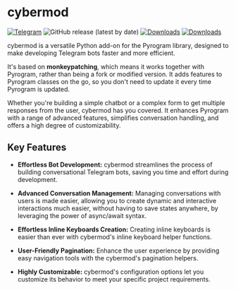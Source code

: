 # cybermod

[![Telegram](https://img.shields.io/badge/Telegram-2CA5E0?style=flat&logo=telegram&logoColor=white)](https://t.me/cybermodchat)
![GitHub release (latest by date)](https://img.shields.io/github/v/release/usernein/cybermod)
[![Downloads](https://static.pepy.tech/badge/cybermod)](https://pepy.tech/project/cybermod)
[![Downloads](https://static.pepy.tech/badge/cybermod/month)](https://pepy.tech/project/cybermod)

cybermod is a versatile Python add-on for the Pyrogram library, designed to make developing Telegram bots faster and more
efficient.

It's based on **monkeypatching**, which means it works together with Pyrogram, rather than being a fork or modified
version. It
adds features to Pyrogram classes on the go, so you don't need to update it every time Pyrogram is updated.

Whether you're building a simple chatbot or a complex form to get multiple responses from the user, cybermod has you
covered. It enhances Pyrogram with a range
of advanced features, simplifies conversation handling, and offers a high degree of customizability.

## Key Features

- **Effortless Bot Development:** cybermod streamlines the process of building conversational Telegram bots, saving you
  time and effort
  during development.

- **Advanced Conversation Management:** Managing conversations with users is made easier, allowing you to create dynamic
  and interactive interactions much easier, without having to save states anywhere, by leveraging the power of
  async/await syntax.

- **Effortless Inline Keyboards Creation:** Creating inline keyboards is easier than ever with cybermod's inline keyboard
  helper functions.

- **User-Friendly Pagination:** Enhance the user experience by providing easy navigation tools with the cybermod's
  pagination
  helpers.

- **Highly Customizable:** cybermod's configuration options let you customize its behavior to meet your specific project
  requirements.
